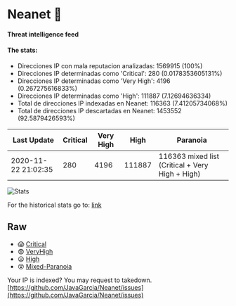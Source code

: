 # Neanet :hocho:
#### Threat intelligence feed
#### The stats:

- Direcciones IP con mala reputacion analizadas: 1569915 (100%)
- Direcciones IP determinadas como 'Critical':  280 (0.0178353605131%)
- Direcciones IP determinadas como 'Very High':  4196 (0.267275616833%)
- Direcciones IP determinadas como 'High':  111887 (7.12694636334)
- Total de direcciones IP indexadas en Neanet:  116363 (7.41205734068%)
- Total de direcciones IP descartadas en Neanet:  1453552 (92.5879426593%)

| Last Update | Critical | Very High | High | Paranoia |
| --- | --- | --- | --- | --- |
| 2020-11-22 21:02:35 | 280 | 4196 | 111887 | 116363 mixed list (Critical + Very High + High)|

![Stats](https://docs.google.com/spreadsheets/d/e/2PACX-1vSnaNMIXVabIpDJjufMlzH7poXnshF3mgd8Is1g9ytUEzVsP5my4Trn8f-xkoLLQ38xpL3HtmUexLo6/pubchart?oid=501124687&format=image)

For the historical stats go to: [link](/stats.csv)
## Raw
- :scream: [Critical](https://raw.githubusercontent.com/JavaGarcia/Neanet/master/blacklists/neanet_critical.txt)
- :fearful: [VeryHigh](https://raw.githubusercontent.com/JavaGarcia/Neanet/master/blacklists/neanet_veryHigh.txtt)
- :frowning: [High](https://raw.githubusercontent.com/JavaGarcia/Neanet/master/blacklists/neanet_high.txt)
- :dizzy_face: [Mixed-Paranoia](https://raw.githubusercontent.com/JavaGarcia/Neanet/master/blacklists/neanet_all.txt)


Your IP is indexed? You may request to takedown. [https://github.com/JavaGarcia/Neanet/issues](https://github.com/JavaGarcia/Neanet/issues)





























































































































































































































































































































































































































































































































































































































































































































































































































































































































































































































































































































































































































































































































































































































































































































































































































































































































































































































































































































































































































































































































































































































































































































































































































